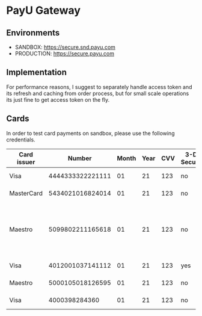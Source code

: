 # PayU Gateway

## Environments
* SANDBOX: https://secure.snd.payu.com
* PRODUCTION: https://secure.payu.com

## Implementation
For performance reasons, I suggest to separately handle access token and its refresh and caching from order process,
but for small scale operations its just fine to get access token on the fly.

## Cards

In order to test card payments on sandbox, please use the following credentials.

| Card issuer | Number           | Month | Year | CVV | 3-D Secure | Behavior                                                                              |
|-------------|------------------|-------|------|-----|------------|---------------------------------------------------------------------------------------|
| Visa        | 4444333322221111 | 01    | 21   | 123 | no         | Positive authorization                                                                |
| MasterCard  | 5434021016824014 | 01    | 21   | 123 | no         | Positive authorization                                                                |
| Maestro     | 5099802211165618 | 01    | 21   | 123 | no         | Positive authorization. CVV is not required in single click payments (PayU | Express) |
| Visa        | 4012001037141112 | 01    | 21   | 123 | yes        | Positive authorization                                                                |
| Maestro     | 5000105018126595 | 01    | 21   | 123 | no         | Negative authorization                                                                |
| Visa        | 4000398284360    | 01    | 21   | 123 | no         | Negative authorization                                                                |

